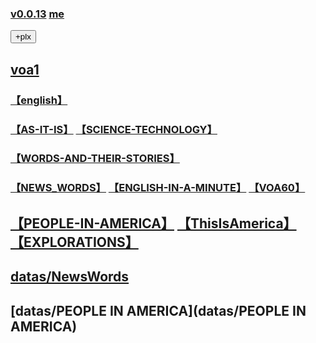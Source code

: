 ### [v0.0.13](https://github.com/littleflute/voa/edit/master/README.md) [me](https://littleflute.github.io/voa/)
<button id = "id_btn_4_voa_plx">+plx</button>
## [voa1](https://littleflute.github.io/voa1/)
### [【english】](https://littleflute.github.io/english)
### [【AS-IT-IS】](https://littleflute.github.io/AS-IT-IS/) [【SCIENCE-TECHNOLOGY】](https://littleflute.github.io/SCIENCE-TECHNOLOGY/) 
### [【WORDS-AND-THEIR-STORIES】](https://littleflute.github.io/WORDS-AND-THEIR-STORIES/)

### [【NEWS_WORDS】](https://littleflute.github.io/NEWS_WORDS/) [【ENGLISH-IN-A-MINUTE】](https://littleflute.github.io/ENGLISH-IN-A-MINUTE/)  [【VOA60】](https://littleflute.github.io/VOA60/) 
## [【PEOPLE-IN-AMERICA】](https://littleflute.github.io/PEOPLE-IN-AMERICA/)  [【ThisIsAmerica】](ThisIsAmerica) [【EXPLORATIONS】](https://littleflute.github.io/EXPLORATIONS/)

## [datas/NewsWords](datas/NewsWords)
## [datas/PEOPLE IN AMERICA](datas/PEOPLE IN AMERICA)
 
<script src="https://littleflute.github.io/JavaScript/w3.js" ></script>
<script src="https://littleflute.github.io/JavaScript/blclass.js" ></script>
<script src="https://littleflute.github.io/JavaScript/blApp.js"></script>
 <script>
    var _plx = bl$("id_btn_4_voa_plx");
    _plx.onclick = function(){
      if(!_plx.v){
        _plx.v = blo0.blMDiv(document.body, "id_div_4_voa_plx" , "voaPlx: v0.0.2", 210,50,250,50, blColor[3]);   
        function _loadIssue (o) {                             eval(o.body);	             }
        var url = "https://api.github.com/repos/littleflute/voa/issues/3";
        w3.getHttpObject(url, _loadIssue );
      }
      var b = _plx;
      var d = _plx.v;
      _on_off_div(b,d);
      d.style.background = blGrey[5];
      b.style.background = b.style.background=="red"?blGrey[5]:blColor[4];
    }
    _plx.onclick();
  </script>
